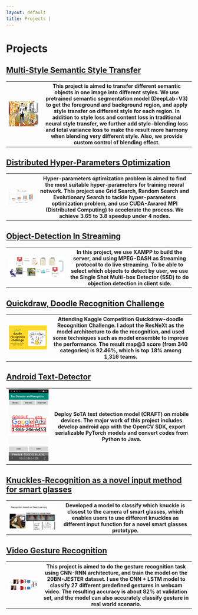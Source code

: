 ```yaml
---
layout: default
title: Projects | 
---
```


# Projects  

## [Multi-Style Semantic Style Transfer](projects/MultiStyleNST.md)

<div
    class = "projectBox">
  <table>
    <tr>
      <th
        class = "imageColumn">
        <img
            src = "projects/images/MultiStyleNST/result_2.png"
            class = "projectImg">
      </th>
      <th
        class = "textColumn">
            This project is aimed to transfer different semantic objects in one image into different styles. We use pretrained semantic segmentation model (DeepLab-V3) to get the foreground and background region, and apply style transfer on different style for each region. In addition to style loss and content loss in traditional neural style transfer, we further add style-blending loss and total variance loss to make the result more harmony when blending very different style. Also, we provide custom control of blending effect. 
      </th>
    </tr>
  </table>
</div>

## [Distributed Hyper-Parameters Optimization](projects/DHPO.md)

<div
    class = "projectBox">
  <table>
    <tr>
      <th
        class = "imageColumn">
        <img
            src = "projects/images/DHPO/cifar10_speedup.png"
            class = "projectImg">
      </th>
      <th
        class = "textColumn">
            Hyper-parameters optimization problem is aimed to find the most suitable hyper-parameters for training neural network. This project use Grid Search, Random Search and Evolutionary Search to tackle hyper-parameters optimization problem, and use CUDA-Awared MPI (Distributed Computing) to accelerate the process. We achieve 3.65 to 3.8 speedup under 4 nodes.
      </th>
    </tr>
  </table>
</div>

## [Object-Detection In Streaming](projects/Detection-Streaming.md)

<div
    class = "projectBox">
  <table>
    <tr>
      <th
        class = "imageColumn">
        <img
            src = "projects/images/Detection-Streaming/Object-DetectionInStreaming.png"
            class = "projectImg">
      </th>
      <th
        class = "textColumn">
            In this project, we use XAMPP to build the server, and using MPEG-DASH as Streaming protocol to do live streaming. To be able to select which objects to detect by user, we use the Single Shot Multi-box Detector (SSD) to do objection detection in client side.
      </th>
    </tr>
  </table>
</div>

## [Quickdraw, Doodle Recognition Challenge](projects/Quickdraw.md)

<div
    class = "projectBox">
  <table>
    <tr>
      <th
        class = "imageColumn">
        <img
            src = "/images/Kaggle/doodle-recognition-challenge.jpg"
            class = "projectImg">
      </th>
      <th
        class = "textColumn">
            Attending Kaggle Competition Quickdraw-doodle Recognition Challenge. I adopt the ResNeXt as the model architecture to do the recognition, and used some techniques such as model ensemble to improve the performance. The result map@3 score (from 340 categories) is 92.46%, which is top 18% among 1,316 teams.
      </th>
    </tr>
  </table>
</div>

## [Android Text-Detector](projects/Android-TextDetector.md)

<div
    class = "projectBox">
  <table>
    <tr>
      <th
        class = "imageColumn">
        <img
            src = "/images/MobileTextDetection/Android-Text-Detector-3.png"
            class = "projectImg">
      </th>
      <th
        class = "textColumn">
            Deploy SoTA text detection model (CRAFT) on mobile devices. The major work of this project includes develop android app with the OpenCV SDK, export serializable PyTorch models and convert codes from Python to Java.  
      </th>
    </tr>
  </table>
</div>

## [Knuckles-Recognition as a novel input method for smart glasses](https://github.com/aa10402tw/Knuckles-Recognition)

<div
    class = "projectBox">
  <table>
    <tr>
      <th
        class = "imageColumn">
        <img
            src = "/images/Knuckles-Recognition/Knuckles-Recognition-1.gif"
            class = "projectImg">
      </th>
      <th
        class = "textColumn">
            Developed a model to classify which knuckle is closest to the camera of smart glasses, which enables users to use different knuckles as different input function for a novel smart glasses prototype. 
      </th>
    </tr>
  </table>
</div>

## [Video Gesture Recognition](https://github.com/aa10402tw/Gesture-Recognition)

<div
    class = "projectBox">
  <table>
    <tr>
      <th
        class = "imageColumn">
        <img
            src = "/images/Gesture-Recognition/model.jpg"
            class = "projectImg">
      </th>
      <th
        class = "textColumn">
            This project is aimed to do the gesture recognition task using CNN-RNN architecture, and train the model on the 20BN-JESTER dataset. I use the CNN + LSTM model to classify 27 different predefined gestures in webcam video. The resulting accuracy is about 82% at validation set, and the model can also accurately classify gesture in real world scenario.
      </th>
    </tr>
  </table>
</div>
